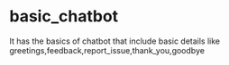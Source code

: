 # basic_chatbot
It has the basics of chatbot that include basic details like greetings,feedback,report_issue,thank_you,goodbye
